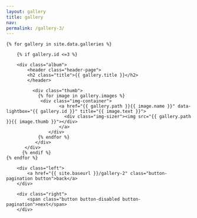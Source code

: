 ```yaml
---
layout: gallery
title: gallery
nav:
permalink: /gallery-3/
---
```


<div class="galleries page">
	
	{% for gallery in site.data.galleries %}
	  	
	  	{% if gallery.id <=3 %}
	  	
	  	<div class="album">
		    <header class="header-page">
		    <h2 class="title">{{ gallery.title }}</h2>
		    </header>
			  
			  <div class="thumb"> 
			    {% for image in gallery.images %}
			     <div class="img-container">
					    <a href="{{ gallery.path }}{{ image.name }}" data-lightbox="{{ gallery.id }}" title="{{ image.text }}">
					      <div class="img-sizer"><img src="{{ gallery.path }}{{ image.thumb }}"></div>
					    </a>
				    </div> 
			    {% endfor %}
			   </div> 
		   </div>
		  {% endif %}
	{% endfor %}
	
</div>

<div class="pagination">
	

		<div class="left">
			<a href="{{ site.baseurl }}/gallery-2" class="button-pagination button">back</a>
		</div>
		
		<div class="right">
			<span class="button button-disabled button-pagination">next</span>  
		</div>

</div>
